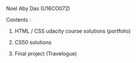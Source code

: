 Noel Aby Das (U16CO072)

Contents :

1. HTML / CSS udacity course solutions (portfolio)

2. CS50 solutions

3. Final project (Travelogue)

